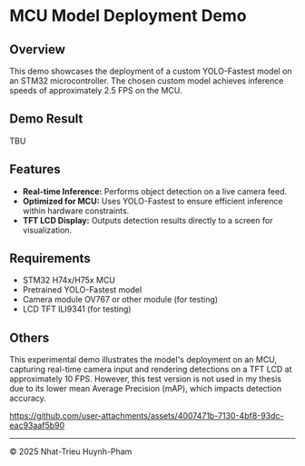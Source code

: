 # MCU Model Deployment Demo

## Overview
This demo showcases the deployment of a custom YOLO-Fastest model on an STM32 microcontroller. The chosen custom model achieves inference speeds of approximately 2.5 FPS on the MCU.

## Demo Result
TBU

## Features
- **Real-time Inference:** Performs object detection on a live camera feed.
- **Optimized for MCU:** Uses YOLO-Fastest to ensure efficient inference within hardware constraints.
- **TFT LCD Display:** Outputs detection results directly to a screen for visualization.

## Requirements
- STM32 H74x/H75x MCU
- Pretrained YOLO-Fastest model
- Camera module OV767 or other module (for testing)
- LCD TFT ILI9341 (for testing)

## Others
This experimental demo illustrates the model's deployment on an MCU, capturing real-time camera input and rendering detections on a TFT LCD at approximately 10 FPS. However, this test version is not used in my thesis due to its lower mean Average Precision (mAP), which impacts detection accuracy.

https://github.com/user-attachments/assets/4007471b-7130-4bf8-93dc-eac93aaf5b90

---

© 2025 Nhat-Trieu Huynh-Pham
